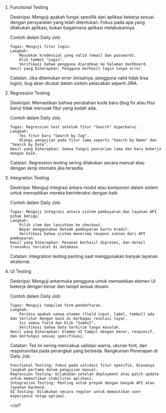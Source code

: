 <ol>
    <li>Functional Testing</li>

Deskripsi:
Menguji apakah fungsi spesifik dari aplikasi bekerja sesuai dengan persyaratan yang telah ditentukan. Fokus pada apa yang dilakukan aplikasi, bukan bagaimana aplikasi melakukannya.

Contoh dalam Daily Job:

    Tugas: Menguji fitur login.
    Langkah:
        Masukkan kredensial yang valid (email dan password).
        Klik tombol "Login".
        Verifikasi bahwa pengguna diarahkan ke halaman dashboard.
    Hasil yang Diharapkan: Pengguna berhasil login tanpa error.

Catatan: Jika ditemukan error (misalnya, pengguna valid tidak bisa login), bug akan dicatat dalam sistem pelacakan seperti JIRA.
<li>Regression Testing</li>

Deskripsi:
Memastikan bahwa perubahan kode baru (bug fix atau fitur baru) tidak merusak fitur yang sudah ada.

Contoh dalam Daily Job:

    Tugas: Regression test setelah fitur "Search" diperbarui.
    Langkah:
        Tes fitur baru "Search by Tag".
        Ulangi pengujian pada fitur lama seperti "Search by Name" dan "Search by Date".
    Hasil yang Diharapkan: Semua fungsi pencarian lama dan baru bekerja dengan baik.

Catatan: Regression testing sering dilakukan secara manual atau dengan skrip otomatis jika tersedia.
<li>Integration Testing</li>

Deskripsi:
Menguji integrasi antara modul atau komponen dalam sistem untuk memastikan mereka berinteraksi dengan baik.

Contoh dalam Daily Job:

    Tugas: Menguji integrasi antara sistem pembayaran dan layanan API pihak ketiga.
    Langkah:
        Pilih item dan lanjutkan ke checkout.
        Bayar menggunakan metode pembayaran kartu kredit.
        Verifikasi bahwa sistem menerima respons sukses dari API pembayaran.
    Hasil yang Diharapkan: Pesanan berhasil diproses, dan detail transaksi tercatat di database.

Catatan: Integration testing penting saat menggunakan banyak layanan eksternal.
<li>UI Testing</li>

Deskripsi:
Menguji antarmuka pengguna untuk memastikan elemen UI bekerja dengan benar dan tampil sesuai desain.

Contoh dalam Daily Job:

    Tugas: Menguji tampilan form pendaftaran.
    Langkah:
        Periksa apakah semua elemen (field input, label, tombol) ada dan terlihat dengan baik di berbagai resolusi layar.
        Isi semua field dan klik "Submit".
        Verifikasi bahwa data terkirim tanpa masalah.
    Hasil yang Diharapkan: Elemen UI tampil dengan benar, responsif, dan berfungsi sesuai spesifikasi.

Catatan: Tes ini sering mencakup validasi warna, ukuran font, dan responsivitas pada perangkat yang berbeda.
Rangkuman Penerapan di Daily Job:

    Functional Testing: Fokus pada validasi fitur spesifik, biasanya langkah pertama dalam pengujian manual.
    Regression Testing: Dilakukan setelah deployment atau patch update untuk memastikan stabilitas aplikasi.
    Integration Testing: Penting untuk proyek dengan banyak API atau layanan backend.
    UI Testing: Dilakukan secara reguler untuk memastikan user experience tetap optimal.
</ol?
